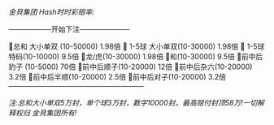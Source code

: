 *金貝集团* 
*Hash时时彩赔率:*
 
 
——————开始下注———————
 
🔸总和 大小单双 (10-50000) 1.98倍
🔹 1-5球 大小单双(10-30000) 1.98倍
🔹 1-5球 特码(10-10000) 9.5倍
🔹龙/虎(10-30000) 1.98倍
🔹和(10-30000) 9.5倍
🔹前中后豹子 (10-5000) 70倍
🔹前中后顺子(10-20000) 12倍
🔹前中后杂六(10-20000) 3.2倍
🔹前中后半顺(10-20000) 2.5倍
🔸前中后对子(10-20000) 3.2倍
———————————————————
 
*注:总和大小单双5万封，单个球3万封，数字10000封，最高赔付封顶58万!一切解释权归 金貝集团所有!*
 
